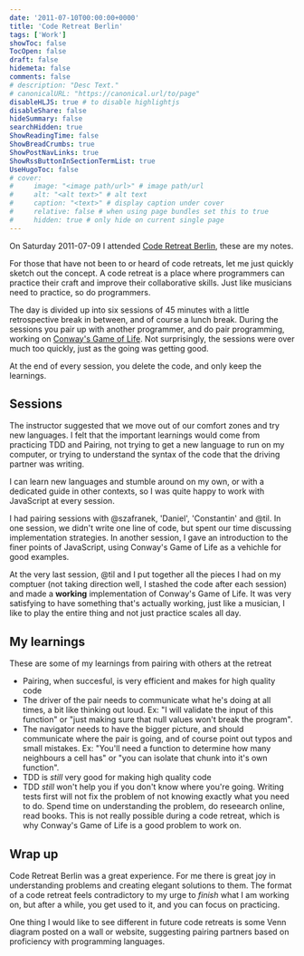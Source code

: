 ```yaml
---
date: '2011-07-10T00:00:00+0000'
title: 'Code Retreat Berlin'
tags: ['Work']
showToc: false
TocOpen: false
draft: false
hidemeta: false
comments: false
# description: "Desc Text."
# canonicalURL: "https://canonical.url/to/page"
disableHLJS: true # to disable highlightjs
disableShare: false
hideSummary: false
searchHidden: true
ShowReadingTime: false
ShowBreadCrumbs: true
ShowPostNavLinks: true
ShowRssButtonInSectionTermList: true
UseHugoToc: false
# cover:
#     image: "<image path/url>" # image path/url
#     alt: "<alt text>" # alt text
#     caption: "<text>" # display caption under cover
#     relative: false # when using page bundles set this to true
#     hidden: true # only hide on current single page
---
```


On Saturday 2011-07-09 I attended [Code Retreat Berlin](coderetreat-berlin.de/), these are my notes.

For those that have not been to or heard of code retreats, let me just quickly sketch out the concept. A code retreat is a place where programmers can practice their craft and improve their collaborative skills. Just like musicians need to practice, so do programmers.

The day is divided up into six sessions of 45 minutes with a little retrospective break in between, and of course a lunch break. During the sessions you pair up with another programmer, and do pair programming, working on [Conway's Game of Life](http://www.conwaylife.com/wiki/Conway's_Game_of_Life). Not surprisingly, the sessions were over much too quickly, just as the going was getting good.

At the end of every session, you delete the code, and only keep the learnings.

## Sessions

The instructor suggested that we move out of our comfort zones and try new languages. I felt that the important learnings would come from practicing TDD and Pairing, not trying to get a new language to run on my computer, or trying to understand the syntax of the code that the driving partner was writing.

I can learn new languages and stumble around on my own, or with a dedicated guide in other contexts, so I was quite happy to work with JavaScript at every session.

I had pairing sessions with @szafranek, 'Daniel', 'Constantin' and @til. In one session, we didn't write one line of code, but spent our time discussing implementation strategies. In another session, I gave an introduction to the finer points of JavaScript, using Conway's Game of Life as a vehichle for good examples.

At the very last session, @til and I put together all the pieces I had on my comptuer (not taking direction well, I stashed the code after each session) and made a **working** implementation of Conway's Game of Life. It was very satisfying to have something that's actually working, just like a musician, I like to play the entire thing and not just practice scales all day.

## My learnings

These are some of my learnings from pairing with others at the retreat

* Pairing, when succesful, is very efficient and makes for high quality code
* The driver of the pair needs to communicate what he's doing at all times, a bit like thinking out loud. Ex: "I will validate the input of this function" or "just making sure that null values won't break the program".
* The navigator needs to have the bigger picture, and should communicate where the pair is going, and of course point out typos and small mistakes. Ex: "You'll need a function to determine how many neighbours a cell has" or "you can isolate that chunk into it's own function".
* TDD is _still_ very good for making high quality code
* TDD _still_ won't help you if you don't know where you're going. Writing tests first will not fix the problem of not knowing exactly what you need to do. Spend time on understanding the problem, do reseearch online, read books. This is not really possible during a code retreat, which is why Conway's Game of Life is a good problem to work on.

## Wrap up

Code Retreat Berlin was a great experience. For me there is great joy in understanding problems and creating elegant solutions to them. The format of a code retreat feels contradictory to my urge to *finish* what I am working on, but after a while, you get used to it, and you can focus on practicing.

One thing I would like to see different in future code retreats is some Venn diagram posted on a wall or website, suggesting pairing partners based on proficiency with programming languages.

